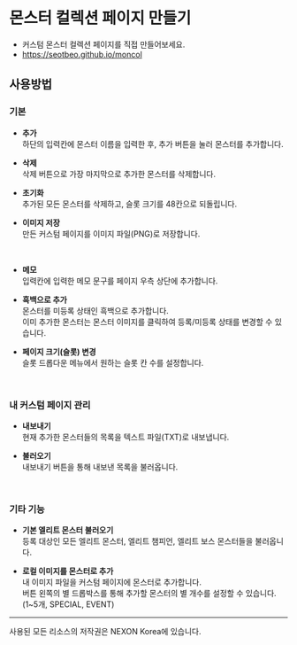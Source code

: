 # 몬스터 컬렉션 페이지 만들기

- 커스텀 몬스터 컬렉션 페이지를 직접 만들어보세요.
- <https://seotbeo.github.io/moncol>

## 사용방법

### 기본

- **추가**  
  하단의 입력칸에 몬스터 이름을 입력한 후, 추가 버튼을 눌러 몬스터를 추가합니다.
  
- **삭제**  
  삭제 버튼으로 가장 마지막으로 추가한 몬스터를 삭제합니다.

- **초기화**  
  추가된 모든 몬스터를 삭제하고, 슬롯 크기를 48칸으로 되돌립니다.

- **이미지 저장**  
  만든 커스텀 페이지를 이미지 파일(PNG)로 저장합니다.
<br/>

- **메모**  
  입력칸에 입력한 메모 문구를 페이지 우측 상단에 추가합니다.

- **흑백으로 추가**  
  몬스터를 미등록 상태인 흑백으로 추가합니다.  
  이미 추가한 몬스터는 몬스터 이미지를 클릭하여 등록/미등록 상태를 변경할 수 있습니다.

- **페이지 크기(슬롯) 변경**  
  슬롯 드롭다운 메뉴에서 원하는 슬롯 칸 수를 설정합니다.
<br/>

### 내 커스텀 페이지 관리

- **내보내기**  
  현재 추가한 몬스터들의 목록을 텍스트 파일(TXT)로 내보냅니다.

- **불러오기**  
  내보내기 버튼을 통해 내보낸 목록을 불러옵니다.
<br/>

### 기타 기능

- **기본 엘리트 몬스터 불러오기**  
  등록 대상인 모든 엘리트 몬스터, 엘리트 챔피언, 엘리트 보스 몬스터들을 불러옵니다.

- **로컬 이미지를 몬스터로 추가**  
  내 이미지 파일을 커스텀 페이지에 몬스터로 추가합니다.  
  버튼 왼쪽의 별 드롭박스를 통해 추가할 몬스터의 별 개수를 설정할 수 있습니다. (1~5개, SPECIAL, EVENT)
  
---
사용된 모든 리소스의 저작권은 NEXON Korea에 있습니다. 
